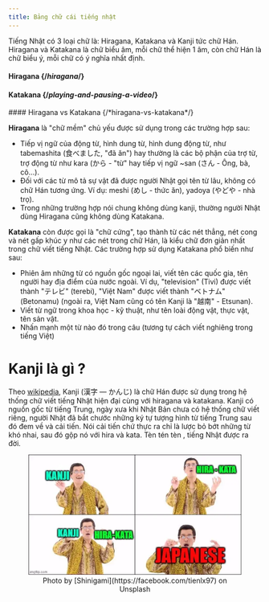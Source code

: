 ```yaml
---
title: Bảng chữ cái tiếng nhật
---
```


<Intro>

Tiếng Nhật có 3 loại chữ là: Hiragana, Katakana và Kanji tức chữ Hán.
Hiragana và Katakana là chữ biểu âm, mỗi chữ thể hiện 1 âm, còn chữ Hán là chữ biểu ý, mỗi chữ có ý nghĩa nhất định.

</Intro>

<Recipes showNavigate={false} showChallangeDescription={false} titleText="Alphabet">

#### Hiragana {/*hiragana*/}

<JapaneseLetters />

<Solution />

#### Katakana {/*playing-and-pausing-a-video*/}

<JapaneseLetters type="kata" />

<Solution />

</Recipes>

<DeepDive>
#### Hiragana vs Katakana {/*hiragana-vs-katakana*/}

**Hiragana** là "chữ mềm" chủ yếu được sử dụng trong các trường hợp sau:

- Tiếp vị ngữ của động từ, hình dung từ, hình dung động từ, như tabemashita (食べました, "đã ăn") hay thường là các bộ phận của trợ từ, trợ động từ như kara (から - "từ" hay tiếp vị ngữ ~san (さん - Ông, bà, cô...).
- Đối với các từ mô tả sự vật đã được người Nhật gọi tên từ lâu, không có chữ Hán tương ứng. Ví dụ: meshi (めし - thức ăn), yadoya (やどや - nhà trọ).
- Trong những trường hợp nói chung không dùng kanji, thường người Nhật dùng Hiragana cũng không dùng Katakana.

**Katakana** còn được gọi là "chữ cứng", tạo thành từ các nét thẳng, nét cong và nét gấp khúc y như các nét trong chữ Hán, là kiểu chữ đơn giản nhất trong chữ viết tiếng Nhật. Các trường hợp sử dụng Katakana phổ biến như sau:

- Phiên âm những từ có nguồn gốc ngoại lai, viết tên các quốc gia, tên người hay địa điểm của nước ngoài. Ví dụ, "television" (Tivi) được viết thành "テレビ" (terebi),  "Việt Nam" được viết thành "ベトナム" (Betonamu) (ngoài ra, Việt Nam cũng có tên Kanji là "越南" - Etsunan).
- Viết từ ngữ trong khoa học - kỹ thuật, như tên loài động vật, thực vật, tên sản vật.
- Nhấn mạnh một từ nào đó trong câu (tương tự cách viết nghiêng trong tiếng Việt)
</DeepDive>

# Kanji là gì ?

Theo [wikipedia](https://vi.wikipedia.org/wiki/Kanji), Kanji (漢字 — かんじ) là chữ Hán được sử dụng trong hệ thống chữ viết tiếng Nhật hiện đại cùng với hiragana và katakana. Kanji có nguồn gốc từ tiếng Trung, ngày xưa khi Nhật Bản chưa có hệ thống chữ viết riêng, người Nhật đã bắt chước những ký tự tượng hình từ tiếng Trung sau đó đem về và cải tiến. Nói cải tiến chứ thực ra chỉ là lược bỏ bớt những từ khó nhai, sau đó gộp nó với hira và kata. Tèn tén tèn , tiếng Nhật được ra đời.

<figure>
<img src="https://raw.githubusercontent.com/tienlx97/mimikyu-content/main/content/japan/japanese-letters/kanji_meme.webp" style={{margin: '0 auto'}} />
  <figcaption align="center">Photo by [Shinigami](https://facebook.com/tienlx97) on Unsplash</figcaption>
</figure>